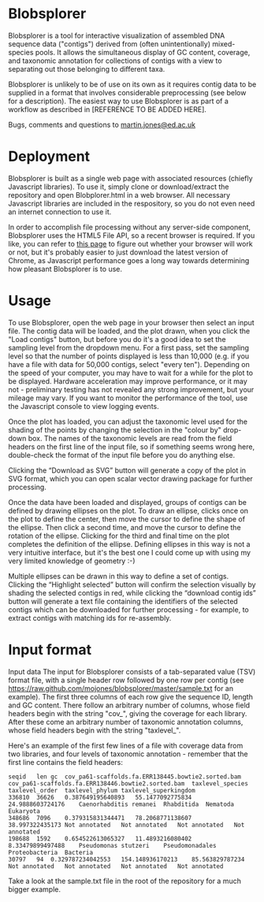Blobsplorer
=======

Blobsplorer is a tool for interactive visualization of assembled DNA sequence data ("contigs") derived from (often unintentionally) mixed-species pools. It allows the simultaneous display of GC content, coverage, and taxonomic annotation for collections of contigs with a view to separating out those belonging to different taxa.

Blobsplorer is unlikely to be of use on its own as it requires contig data to be supplied in a format that involves considerable preprocessing (see below for a description). The easiest way to use Blobsplorer is as part of a workflow as described in [REFERENCE TO BE ADDED HERE].

Bugs, comments and questions to martin.jones@ed.ac.uk

Deployment
========
Blobsplorer is built as a single web page with associated resources (chiefly Javascript libraries). To use it, simply clone or download/extract the repository and open Blobplorer.html in a web browser. All necessary Javascript libraries are included in the respository, so you do not even need an internet connection to use it. 

In order to accomplish file processing without any server-side component, Blobsplorer uses the HTML5 File API, so a recent browser is required. If you like, you can refer to [this page](http://caniuse.com/#feat=fileapi) to figure out whether your browser will work or not, but it's probably easier to just download the latest version of Chrome, as Javascript performance goes a long way towards determining how pleasant Blobsplorer is to use. 

Usage
========
To use Blobsplorer, open the web page in your browser then select an input file. The contig data will be loaded, and the plot drawn, when you click the "Load contigs" button, but before you do it's a good idea to set the sampling level from the dropdown menu. For a first pass, set the sampling level so that the number of points displayed is less than 10,000 (e.g. if you have a file with data for 50,000 contigs, select "every ten"). Depending on the speed of your computer, you may have to wait for a while for the plot to be displayed. Hardware acceleration may improve performance, or it may not - preliminary testing has not revealed any strong improvement, but your mileage may vary. If you want to monitor the performance of the tool, use the Javascript console to view logging events. 

Once the plot has loaded, you can adjust the taxonomic level used for the shading of the points by changing the selection in the "colour by" drop-down box. The names of the taxonomic levels are read from the field headers on the first line of the input file, so if something seems wrong here, double-check the format of the input file before you do anything else. 

Clicking the “Download as SVG” button will generate a copy of the plot in SVG format, which you can open scalar vector drawing package for further processing.

Once the data have been loaded and displayed, groups of contigs can be defined by drawing ellipses on the plot. To draw an ellipse, clicks once on the plot to define the center, then move the cursor to define the shape of the ellipse. Then click a second time, and move the cursor to define the rotation of the ellipse. Clicking for the third and final time on the plot completes the definition of the ellipse. Defining ellipses in this way is not a very intuitive interface, but it's the best one I could come up with using my very limited knowledge of geometry :-)

Multiple ellipses can be drawn in this way to define a set of contigs. Clicking the “Highlight selected” button will confirm the selection visually by shading the selected contigs in red, while clicking the “download contig ids” button will generate a text file containing the identifiers of the selected contigs which can be downloaded for further processing - for example, to extract contigs with matching ids for re-assembly. 

Input format
================
Input data
The input for Blobsplorer consists of a tab-separated value (TSV) format file, with a single header row followed by one row per contig (see https://raw.github.com/mojones/blobsplorer/master/sample.txt for an example). The first three columns of each row give the sequence ID, length and GC content. There follow an arbitrary number of columns, whose field headers begin with the string "cov_", giving the coverage for each library. After these come an arbitrary number of taxonomic annotation columns, whose field headers begin with the string "taxlevel_". 

Here's an example of the first few lines of a file with coverage data from two libraries, and four levels of taxonomic annotation - remember that the first line contains the field headers:

````
seqid	len	gc	cov_pa61-scaffolds.fa.ERR138445.bowtie2.sorted.bam	cov_pa61-scaffolds.fa.ERR138446.bowtie2.sorted.bam	taxlevel_species	taxlevel_order	taxlevel_phylum	taxlevel_superkingdom
336810	36626	0.387649195640893	55.1477092775834	24.9888603724176	Caenorhabditis remanei	Rhabditida	Nematoda	Eukaryota
348686	7096	0.379315831344471	78.2068771138607	38.997322435173	Not annotated	Not annotated	Not annotated	Not annotated
198688	1592	0.654522613065327	11.4893216080402	8.33479899497488	Pseudomonas stutzeri	Pseudomonadales	Proteobacteria	Bacteria
30797	94	0.329787234042553	154.148936170213	85.563829787234	Not annotated	Not annotated	Not annotated	Not annotated

````

Take a look at the sample.txt file in the root of the repository for a much bigger example. 



